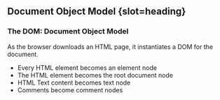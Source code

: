 ## Document Object Model {slot=heading}

### The DOM: Document Object Model

As the browser downloads an HTML page, it instantiates a DOM for the document.

- Every HTML element becomes an element node
- The HTML element becomes the root document node
- HTML Text content becomes text node
- Comments become comment nodes
